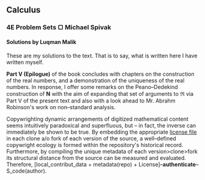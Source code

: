 ## Calculus
### 4E Problem Sets &#9634; Michael Spivak
#### Solutions by Luqman Malik

These are my solutions to the text. That is to say, what is written here I have written myself. 

**Part V (Epilogue)** of the book concludes with chapters on the construction of the real numbers, and a demonstration of the uniqueness of the real numbers. In response, I offer some remarks on the Peano–Dedekind construction of **N** with the aim of expanding that set of arguments to **&real;** via Part V of the present text and also with a look ahead to Mr. Abrahm Robinson's work on non–standard analysis.

Copywrighting dynamic arrangements of digitized mathematical content seems intuitively paradoxical and superfluous, but – in fact, the inverse can immediately be shown to be true. By embedding the appropriate [license file](https://choosealicense.com "OSL") in each clone a/o fork of each version of the source, a well–defined copywright ecology is formed within the repository's historical record. Furthermore, by compiling the unique metadata of each version>clone>fork its structural distance from the source can be measured and evaluated. Therefore, [local_contribut_data + metadata(repo) + License]–**authenticate**–S_code(author).
